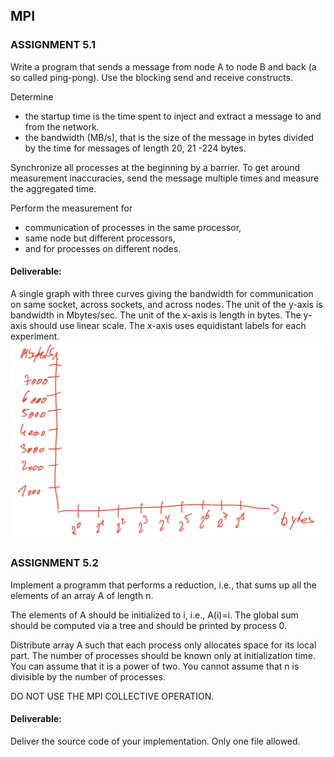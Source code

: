 ## MPI


### ASSIGNMENT 5.1
Write a program that sends a message from node A to node B and back (a so called ping-pong). Use the blocking send and receive constructs.

Determine

 - the startup time is the time spent to inject and extract a message to and from the network. 
 - the bandwidth (MB/s), that is the size of the message in bytes divided by the time for messages of length 20, 21 -224 bytes.

Synchronize all processes at the beginning by a barrier. To get around measurement inaccuracies, send the message multiple times and measure the aggregated time. 

Perform the measurement for 

 - communication of processes in the same processor,
 - same node but different processors,
 - and for processes on different nodes. 


#### Deliverable:

A single graph with three curves giving the bandwidth for communication on same socket, across sockets, and across nodes. The unit of the y-axis is bandwidth in Mbytes/sec. The unit of the x-axis is length in bytes. The y-axis should use linear scale. The x-axis uses equidistant labels for each experiment.
![moodle graph](image.png)


### ASSIGNMENT 5.2

Implement a programm that performs a reduction, i.e., that sums up all the elements of an array A of length n. 

The elements of A should be initialized to i, i.e., A(i)=i. The global sum should be computed via a tree and should be printed by process 0.

Distribute array A such that each process only allocates space for its local part. The number of processes should be known only at initialization time. You can assume that it is a power of two. You cannot assume that n is divisible by the number of processes.

DO NOT USE THE MPI COLLECTIVE OPERATION.

#### Deliverable:

Deliver the source code of your implementation. Only one file allowed.


